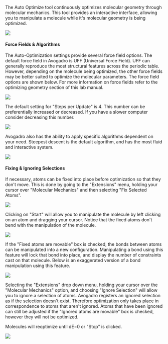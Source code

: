 ---
---

The Auto Optimize tool continuously optimizes molecular geometry through molecular mechanics. This tool provides an interactive interface, allowing you to manipulate a molecule while it's molecular geometry is being optimized.

![][1]

[1]: ../images/7-auto-optimize-tool/27bc0d24-9f97-4a7c-9910-437a3543a1a1.png
#### Force Fields & Algorithms
The Auto-Optimization settings provide several force field options. The default force field in Avogadro is UFF (Universal Force Field). UFF can generally reproduce the most structural features across the periodic table. However, depending on the molecule being optimized, the other force fields may be better suited to optimize the molecular parameters. The force field options are shown below. For more information on force fields refer to the optimizing geometry section of this lab manual.

![][2]

[2]: ../images/7-auto-optimize-tool/7f322184-8a2b-41cd-9ee6-e307f70c7962.png

The default setting for "Steps per Update" is 4. This number can be preferentially increased or decreased. If you have a slower computer consider decreasing this number.

![][3]

[3]: ../images/7-auto-optimize-tool/fdee8a39-3c94-467d-8433-95aa5317afdb.png

Avogadro also has the ability to apply specific algorithms dependent on your need. Steepest descent is the default algorithm, and has the most fluid and interactive system.

![][4]

[4]: ../images/7-auto-optimize-tool/eb1ab87c-4dbf-408d-b14b-4079675aac43.png
#### Fixing & Ignoring Selections
If necessary, atoms can be fixed into place before optimization so that they don't move. This is done by going to the "Extensions" menu, holding your cursor over "Molecular Mechanics" and then selecting "Fix Selected Atoms". 

![][5]

[5]: ../images/7-auto-optimize-tool/cb6ce9e3-bea8-4974-b81b-6d5cf29e0cab.png

Clicking on "Start" will allow you to manipulate the molecule by left clicking on an atom and dragging your cursor. Notice that the fixed atoms don't bend with the manipulation of the molecule. 

![][6]

[6]: ../images/7-auto-optimize-tool/33a0c439-2c92-4ac2-b2dc-5e09d0db8b40.png

If the "Fixed atoms are movable" box is checked, the bonds between atoms can be manipulated into a new configuration. Manipulating a bond using this feature will lock that bond into place, and display the number of constraints cast on that molecule. Below is an exaggerated version of a bond manipulation using this feature. 

![][7]

[7]: ../images/7-auto-optimize-tool/bd79e6ec-e7cb-4df3-81dd-7b61b1f5f627.png

 Selecting the "Extensions" drop down menu, holding your cursor over the "Molecular Mechanics" option, and choosing "Ignore Selection" will allow you to ignore a selection of atoms. Avogadro registers an ignored selection as if the selection doesn't exist. Therefore optimization only takes place in correspondence to atoms that aren't ignored. Atoms that have been ignored can still be adjusted if the "Ignored atoms are movable" box is checked, however they will not be optimized.

 
Molecules will reoptimize until dE=0 or "Stop" is clicked.

![][8]

[8]: ../images/7-auto-optimize-tool/ba606487-98a6-4d53-8319-e8a5ea3890b6.png
